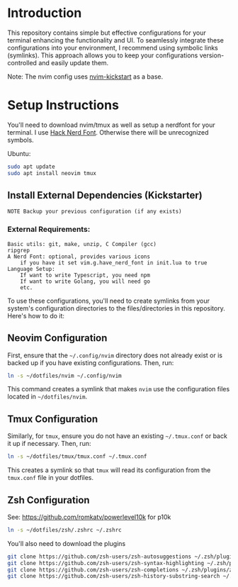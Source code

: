# Introduction

This repository contains simple but effective configurations for your terminal enhancing the functionality and UI. To seamlessly integrate these configurations into your environment, I recommend using symbolic links (symlinks). This approach allows you to keep your configurations version-controlled and easily update them.

Note:
The nvim config uses [nvim-kickstart](https://github.com/nvim-lua/kickstart.nvim) as a base.

# Setup Instructions

You'll need to download nvim/tmux as well as setup a nerdfont for your terminal. I use [Hack Nerd Font](https://www.nerdfonts.com/font-downloads). Otherwise there will be unrecognized symbols.

Ubuntu:

```bash
sudo apt update
sudo apt install neovim tmux
```

## Install External Dependencies (Kickstarter)

    NOTE Backup your previous configuration (if any exists)

### External Requirements:

    Basic utils: git, make, unzip, C Compiler (gcc)
    ripgrep
    A Nerd Font: optional, provides various icons
        if you have it set vim.g.have_nerd_font in init.lua to true
    Language Setup:
        If want to write Typescript, you need npm
        If want to write Golang, you will need go
        etc.



To use these configurations, you'll need to create symlinks from your system's configuration directories to the files/directories in this repository. Here's how to do it:

## Neovim Configuration

First, ensure that the `~/.config/nvim` directory does not already exist or is backed up if you have existing configurations. Then, run:

```bash
ln -s ~/dotfiles/nvim ~/.config/nvim
```

This command creates a symlink that makes `nvim` use the configuration files located in `~/dotfiles/nvim`.

## Tmux Configuration

Similarly, for `tmux`, ensure you do not have an existing `~/.tmux.conf` or back it up if necessary. Then, run:
```bash
ln -s ~/dotfiles/tmux/tmux.conf ~/.tmux.conf
```

This creates a symlink so that `tmux` will read its configuration from the `tmux.conf` file in your dotfiles.

## Zsh Configuration

See:
https://github.com/romkatv/powerlevel10k
for p10k

```bash
ln -s ~/dotfiles/zsh/.zshrc ~/.zshrc
```

You'll also need to download the plugins
```bash
git clone https://github.com/zsh-users/zsh-autosuggestions ~/.zsh/plugins/zsh-autosuggestions
git clone https://github.com/zsh-users/zsh-syntax-highlighting ~/.zsh/plugins/zsh-syntax-highlighting
git clone https://github.com/zsh-users/zsh-completions ~/.zsh/plugins/zsh-completions
git clone https://github.com/zsh-users/zsh-history-substring-search ~/.zsh/plugins/zsh-history-substring-search
```

